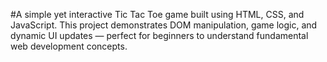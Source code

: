 #A simple yet interactive Tic Tac Toe game built using HTML, CSS, and  JavaScript. This project demonstrates DOM manipulation, game logic, and dynamic UI updates — perfect for beginners to understand fundamental web development concepts.

